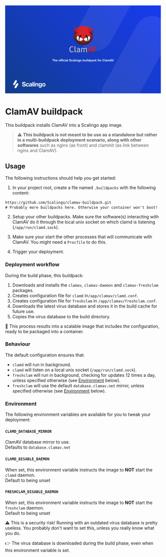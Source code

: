 ![ClamAV buildpack](scalingo_clamav.svg)

# ClamAV buildpack

This buildpack installs ClamAV into a Scalingo app image.

> :warning: **This buildpack is not meant to be use as a standalone but rather in a
multi-buildpack deployment scenario, along with other softwares** such as nginx
(as front) and clammit (as link between nginx and ClamAV).

## Usage

The following instructions should help you get started:

1. In your project root, create a file named `.buildpacks` with the following
content:

```
https://github.com/Scalingo/clamav-buildpack.git
# Probably more buildpacks here. Otherwise your container won't boot!
```

2. Setup your other buildpacks. Make sure the software(s) interacting with
ClamAV do it through the local unix socket on which clamd is listening
(`/app/run/clamd.sock`).

3. Make sure your start the other processes that will communicate with ClamAV.
   You might need a `Procfile` to do this.

4. Trigger your deployment.

### Deployment workflow

During the build phase, this buildpack:

1. Downloads and installs the `clamav`, `clamav-daemon` and `clamav-freshclam`
   packages.
2. Creates configuration file for `clamd` in`/app/clamav/clamd.conf`.
3. Creates configuration file for `freshclam` in `/app/clamav/freshclam.conf`.
4. Downloads the latest virus database and stores it in the build cache for
   future use.
5. Copies the virus database to the build directory.

:tada: This process results into a scalable image that includes the
configuration, ready to be packaged into a container.

### Behaviour

The default configuration ensures that:

- `clamd` will run in background.
- `clamd` will listen on a local unix socket (`/app/run/clamd.sock`).
- `freshclam` will run in background, checking for updates 12 times a day,
  unless specified otherwise (see [Environment](#environment) below).
- `freshclam` will use the default `database.clamav.net` mirror, unless
  specified otherwise (see [Environment](#environment) below).

### Environment

The following environment variables are available for you to tweak your
deployment:

#### `CLAMD_DATABASE_MIRROR`

ClamAV database mirror to use.\
Defaults to `database.clamav.net`

#### `CLAMD_DISABLE_DAEMON`

When set, this environment variable instructs the image to **NOT** start the
`clamd` daemon.\
Default to being unset

#### `FRESHCLAM_DISABLE_DAEMON`

When set, this environment variable instructs the image to **NOT** start the
`freshclam` daemon.\
Default to being unset

:warning: This is a security risk! Running with an outdated virus database is
pretty useless. You probably don't want to set this, unless you really know
what you do.

:point_right: The virus database is downloaded during the build phase, even
when this environment variable is set.
